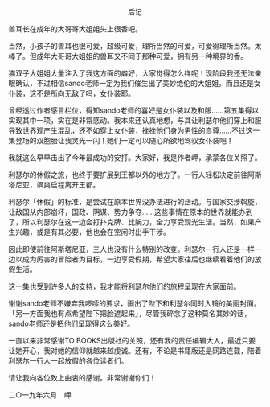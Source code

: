 <p align="center">后记</p>

兽耳长在成年的大哥哥大姐姐头上很香吧。

当然，小孩子的兽耳也很可爱，超级可爱，理所当然的可爱，可爱得理所当然。太棒了。但成年大哥哥大姐姐的兽耳又不同于那种可爱，拥有另一种境界的香。

猫双子大姐姐大量注入了我这方面的癖好，大家觉得怎么样呢！现阶段我还无法亲眼确认，不过相信sando老师一定为我们催生出了美妙绝伦的大姐姐。而且还是女仆装，这不是所向无敌了吗，女仆装耶。

曾经透过作者感言栏位，得知sando老师的喜好是女仆装以及和服……第五集得以实现其中一项，实在是非常感动。我本来还认真地想，与其让利瑟尔他们穿上和服导致世界观产生混乱，还不如穿上女仆装，挫挫他们身为男性的自尊……不过这一集登场的双胞胎让我灵光一闪！她们一定可以随心所欲地驾驭女仆装吧！

我就这么早早击出了今年最成功的安打。大家好，我是作者岬，承蒙各位关照了。

利瑟尔的休假之旅，也终于要扩展到王都以外的地方了。一行人轻松决定前往阿斯塔尼亚，飒爽启程离开王都。

利瑟尔「休假」的标准，是尝试在原本世界没办法进行的活动。与国家交涉斡旋，让敌国从内部崩坏，国政、阴谋、势力争夺……这些事情在原本的世界就能办到了，所以利瑟尔在这一边会打扑克牌、比腕力，全力享受观光生活。当然，如果产生兴趣，或是有其必要，他也会在空闲时出手干涉。

因此即使前往阿斯塔尼亚，三人也没有什么特别的改变。利瑟尔一行人还是一样一边以成为厉害的冒险者为目标，一边享受假期，希望大家往后也继续看着他们的放假生活。

这一集也受到许多人的支持，我才能将利瑟尔他们的旅程呈现在大家面前。

谢谢sando老师不嫌弃我啰嗦的要求，画出了陛下和利瑟尔同时入镜的美丽封面。「另一方面我也有点希望陛下把脸遮起来」，尽管我碎念了这种莫名其妙的话，sando老师还是把他们呈现得这么美好。

一直以来非常感谢TO BOOKS出版社的关照，还有我的责任编辑大人，最近只要让她开心，我对她的信仰就越来越虔诚。还有，不论是书籍版还是网路连载，陪着利瑟尔一行人一起放假的各位读者们。

请让我向各位致上由衷的感谢。非常谢谢你们！

二○一九年六月　岬

